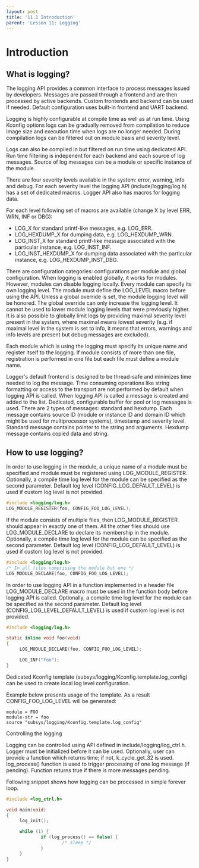 ```yaml
---
layout: post
title: '11.1 Introduction'
parent: 'Lesson 11: Logging'
---
```


# Introduction

## What is logging?

The logging API provides a common interface to process messages issued by developers. Messages are passed through a frontend and are then processed by active backends. Custom frontends and backend can be used if needed. Default configuration uses built-in frontend and UART backend.

Logging is highly configurable at compile time as well as at run time. Using Kconfig options logs can be gradually removed from compilation to reduce image size and execution time when logs are no longer needed. During compilation logs can be filtered out on module basis and severity level.

Logs can also be compiled in but filtered on run time using dedicated API. Run time filtering is indepenent for each backend and each source of log messages. Source of log messages can be a module or specific instance of the module. 

There are four severity levels available in the system: error, warning, info and debug. For each severity level the logging API (include/logging/log.h) has a set of dedicated macros. Logger API also has macros for logging data. 

For each level following set of macros are available (change X by level ERR, WRN, INF or DBG):
- LOG_X for standard printf-like messages, e.g. LOG_ERR.
- LOG_HEXDUMP_X for dumping data, e.g. LOG_HEXDUMP_WRN.
- LOG_INST_X for standard printf-like message associated with the particular instance, e.g. LOG_INST_INF.
- LOG_INST_HEXDUMP_X for dumping data associated with the particular instance, e.g. LOG_HEXDUMP_INST_DBG.

There are configuration categories: configurations per module and global configuration. When logging is enabled globally, it works for modules. However, modules can disable logging locally. Every module can specify its own logging level. The module must define the LOG_LEVEL macro before using the API. Unless a global override is set, the module logging level will be honored. The global override can only increase the logging level. It cannot be used to lower module logging levels that were previously higher. It is also possible to globally limit logs by providing maximal severity level present in the system, where maximal means lowest severity (e.g. if maximal level in the system is set to info, it means that errors, warnings and info levels are present but debug messages are excluded).

Each module which is using the logging must specify its unique name and register itself to the logging. If module consists of more than one file, registration is performed in one file but each file must define a module name.

Logger's default frontend is designed to be thread-safe and minimizes time needed to log the message. Time consuming operations like string formatting or access to the transport are not performed by default when logging API is called. When logging API is called a message is created and added to the list. Dedicated, configurable buffer for pool or log messages is used. There are 2 types of messages: standard and hexdump. Each message contains source ID (module or instance ID and domain ID which might be used for multiprocessor systems), timestamp and severity level. Standard message contains pointer to the string and arguments. Hexdump message contains copied data and string. 

## How to use logging?

In order to use logging in the module, a unique name of a module must be specified and module must be registered using LOG_MODULE_REGISTER. Optionally, a compile time log level for the module can be specified as the second parameter. Default log level (CONFIG_LOG_DEFAULT_LEVEL) is used if custom log level is not provided.

```c
#include <logging/log.h>
LOG_MODULE_REGISTER(foo, CONFIG_FOO_LOG_LEVEL);
```

If the module consists of multiple files, then LOG_MODULE_REGISTER should appear in exactly one of them. All the other files should use LOG_MODULE_DECLARE to declare its membership in the module. Optionally, a compile time log level for the module can be specified as the second parameter. Default log level (CONFIG_LOG_DEFAULT_LEVEL) is used if custom log level is not provided.

```c
#include <logging/log.h>
/* In all files comprising the module but one */
LOG_MODULE_DECLARE(foo, CONFIG_FOO_LOG_LEVEL);
```

In order to use logging API in a function implemented in a header file LOG_MODULE_DECLARE macro must be used in the function body before logging API is called. Optionally, a compile time log level for the module can be specified as the second parameter. Default log level (CONFIG_LOG_LEVEL_DEFAULT_LEVEL) is used if custom log level is not provided.

```c
#include <logging/log.h>

static inline void foo(void)
{
     LOG_MODULE_DECLARE(foo, CONFIG_FOO_LOG_LEVEL);

     LOG_INF("foo");
}
```

Dedicated Kconfig template (subsys/logging/Kconfig.template.log_config) can be used to create local log level configuration.

Example below presents usage of the template. As a result CONFIG_FOO_LOG_LEVEL will be generated:

```
module = FOO
module-str = foo
source "subsys/logging/Kconfig.template.log_config"
```

Controlling the logging

Logging can be controlled using API defined in include/logging/log_ctrl.h. Logger must be initialized before it can be used. Optionally, user can provide a function which returns time; if not, k_cycle_get_32 is used. log_process() function is used to trigger processing of one log message (if pending). Function returns true if there is more messages pending. 

Following snippet shows how logging can be processed in simple forever loop.

```c
#include <log_ctrl.h>

void main(void)
{
     log_init();

     while (1) {
             if (log_process() == false) {
                     /* sleep */
             }
     }
}
```

